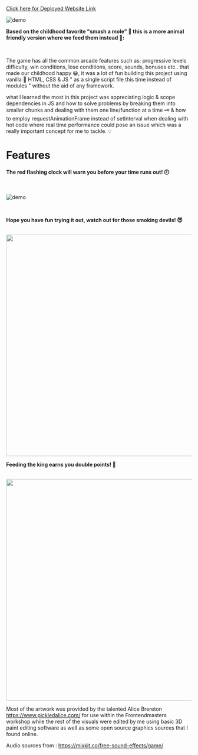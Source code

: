 <a href="https://amrofeedingbird.netlify.app/">Click here for Deployed Website Link</a>

![demo](/img/demo1.gif)


**Based on the childhood favorite "smash a mole" 	&#x1F528; this is a more animal friendly version where we feed them instead 	&#128057;:**

<br/>

The game has all the common arcade features such as: progressive levels difficulty, win conditions, lose conditions, score, sounds, bonuses etc.. that made our childhood happy 	&#128512;, it was a lot of fun building this project using vanilla :icecream: HTML, CSS & JS " as a single script file this time instead of modules " without the aid of any framework.

what I learned the most in this project was appreciating logic & scope dependencies in JS and how to solve problems by breaking them into smaller chunks and dealing with them one line/function at a time &#x1F5DD; & how to employ requestAnimationFrame instead of setInterval when dealing with hot code where real time performance could pose an issue which was a really important concept for me to tackle. 💡

# Features

**The red flashing clock will warn you before your time runs out! 	&#x1F557;**

<br />

![demo](/img/demo4.gif)

<br />

**Hope you have fun trying it out, watch out for those smoking devils! 😈**

<br />

<img src="/img/demo3.gif" width="600" />

<br />

**Feeding the king earns you double points! 	&#x1F934;**

<br />

<img src="/img/demo2.gif" width="600" />


Most of the artwork was provided by the talented Alice Brereton
https://www.pickledalice.com/ for use within the Frontendmasters workshop while
the rest of the visuals were edited by me using basic 3D paint editing software as well as some open source graphics sources that I found online.

Audio sources from :
https://mixkit.co/free-sound-effects/game/
